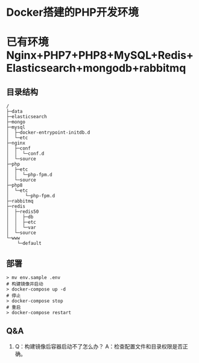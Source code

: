 # Docker搭建的PHP开发环境
# 已有环境 Nginx+PHP7+PHP8+MySQL+Redis+Elasticsearch+mongodb+rabbitmq

## 目录结构
```
/
├─data
├─elasticsearch
├─mongo
├─mysql
│  ├─docker-entrypoint-initdb.d
│  └─etc
├─nginx
│  ├─conf
│  │  └─conf.d
│  └─source
├─php
│  ├─etc
│  │  └─php-fpm.d
│  └─source
├─php8
│  └─etc
│      └─php-fpm.d
├─rabbitmq
├─redis
│  ├─redis50
│  │  ├─db
│  │  ├─etc
│  │  └─var
│  └─source
└─www
    └─default
```
## 部署
```
> mv env.sample .env
# 构建镜像并启动
> docker-compose up -d
# 停止
> docker-compose stop
# 重启
> docker-compose restart
```

## Q&A
1. Q：构建镜像后容器启动不了怎么办？
   A：检查配置文件和目录权限是否正确。

